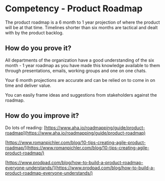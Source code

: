 # Competency - Product Roadmap

The product roadmap is a 6 month to 1 year projection of where the product will be at that time.  Timelines shorter than six months are tactical and dealt with by the product backlog.

## How do you prove it?

All departments of the organization have a good understanding of the six month - 1 year roadmap as you have made this knowledge available to them through presentations, emails, working groups and one on one chats.

Your 6 month projections are accurate and can be relied on to come in on time and deliver value.

You can easily frame ideas and suggestions from stakeholders against the roadmap.

## How do you improve it?

Do lots of reading: [https://www.aha.io/roadmapping/guide/product-roadmap](https://www.aha.io/roadmapping/guide/product-roadmap)

[https://www.romanpichler.com/blog/10-tips-creating-agile-product-roadmap/](https://www.romanpichler.com/blog/10-tips-creating-agile-product-roadmap/)

[https://www.prodpad.com/blog/how-to-build-a-product-roadmap-everyone-understands/](https://www.prodpad.com/blog/how-to-build-a-product-roadmap-everyone-understands/)

